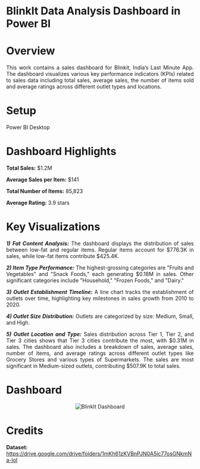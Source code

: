 # BlinkIt Data Analysis Dashboard in Power BI

# **Overview**

<div align = "justify">
This work contains a sales dashboard for Blinkit, India’s Last Minute App. The dashboard visualizes various key performance indicators (KPIs) related to sales data including total sales, average sales, the number of items sold and average ratings across different outlet types and locations.
</div>

# Setup

Power BI Desktop

# **Dashboard Highlights**

**Total Sales:** $1.2M

**Average Sales per Item:** $141

**Total Number of Items:** 85,823

**Average Rating:** 3.9 stars

# **Key Visualizations**

<div align = "justify">
    
**_1) Fat Content Analysis:_**
The dashboard displays the distribution of sales between low-fat and regular items.
Regular items account for $776.3K in sales, while low-fat items contribute $425.4K.

**_2) Item Type Performance:_**
The highest-grossing categories are "Fruits and Vegetables" and "Snack Foods," each generating $0.18M in sales.
Other significant categories include "Household," "Frozen Foods," and "Dairy."

**_3) Outlet Establishment Timeline:_**
A line chart tracks the establishment of outlets over time, highlighting key milestones in sales growth from 2010 to 2020.

**_4) Outlet Size Distribution:_**
Outlets are categorized by size: Medium, Small, and High.

**_5) Outlet Location and Type:_**
Sales distribution across Tier 1, Tier 2, and Tier 3 cities shows that Tier 3 cities contribute the most, with $0.31M in sales.
The dashboard also includes a breakdown of sales, average sales, number of items, and average ratings across different outlet types like Grocery Stores and various types of Supermarkets. The sales are most significant in Medium-sized outlets, contributing $507.9K to total sales.

</div>

# Dashboard

<p align="center">
    <img src="https://github.com/user-attachments/assets/09aa534e-36f2-4335-8264-21dc61e1fd3d" alt="BlinkIt Dashboard"/>
</p>

# Credits

**Dataset:** https://drive.google.com/drive/folders/1mKh61zKVBnPJN0A5lc77osGNkmNa-loI 
